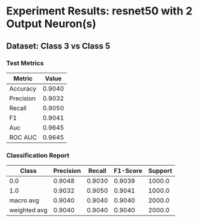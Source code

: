 # Experiment Results: resnet50 with 2 Output Neuron(s)

## Dataset: Class 3 vs Class 5

### Test Metrics

| Metric | Value |
| ------ | ----- |
| Accuracy | 0.9040 |
| Precision | 0.9032 |
| Recall | 0.9050 |
| F1 | 0.9041 |
| Auc | 0.9645 |
| ROC AUC | 0.9645 |

### Classification Report

| Class | Precision | Recall | F1-Score | Support |
| ----- | --------- | ------ | -------- | ------- |
| 0.0 | 0.9048 | 0.9030 | 0.9039 | 1000.0 |
| 1.0 | 0.9032 | 0.9050 | 0.9041 | 1000.0 |
| macro avg | 0.9040 | 0.9040 | 0.9040 | 2000.0 |
| weighted avg | 0.9040 | 0.9040 | 0.9040 | 2000.0 |
